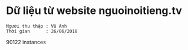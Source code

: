 # Dữ liệu từ website nguoinoitieng.tv 

```
Người thu thập : Vũ Anh
Thời gian      : 26/06/2018 
```

90122 instances